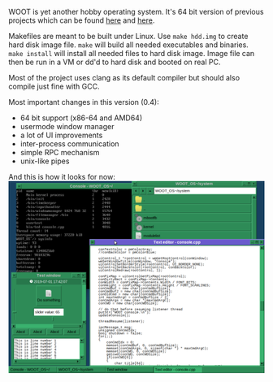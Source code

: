 WOOT is yet another hobby operating system. It's 64 bit version of previous projects which can be found [here](https://github.com/pvc988/woot) and [here](https://github.com/pvc988/woot-os).

Makefiles are meant to be built under Linux. Use `make hdd.img` to create hard disk image file. `make` will build all needed executables and binaries. `make install` will install all needed files to hard disk image. Image file can then be run in a VM or dd'd to hard disk and booted on real PC.

Most of the project uses clang as its default compiler but should also compile just fine with GCC.


Most important changes in this version (0.4):

* 64 bit support (x86-64 and AMD64)
* usermode window manager
* a lot of UI improvements
* inter-process communication
* simple RPC mechanism
* unix-like pipes

And this is how it looks for now:
![Screenshot](screenshot.png?raw=true "Screenshot")

